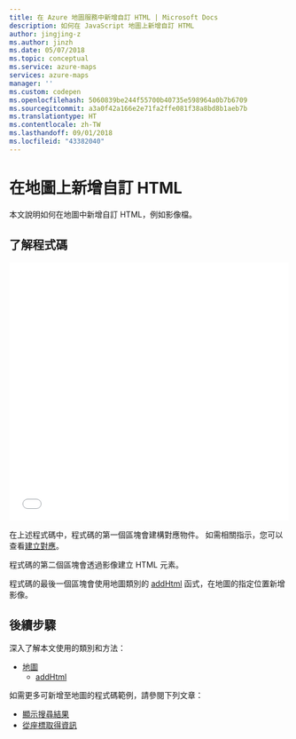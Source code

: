 ```yaml
---
title: 在 Azure 地圖服務中新增自訂 HTML | Microsoft Docs
description: 如何在 JavaScript 地圖上新增自訂 HTML
author: jingjing-z
ms.author: jinzh
ms.date: 05/07/2018
ms.topic: conceptual
ms.service: azure-maps
services: azure-maps
manager: ''
ms.custom: codepen
ms.openlocfilehash: 5060839be244f55700b40735e598964a0b7b6709
ms.sourcegitcommit: a3a0f42a166e2e71fa2ffe081f38a8bd8b1aeb7b
ms.translationtype: HT
ms.contentlocale: zh-TW
ms.lasthandoff: 09/01/2018
ms.locfileid: "43382040"
---
```

# <a name="add-custom-html-to-the-map"></a>在地圖上新增自訂 HTML

本文說明如何在地圖中新增自訂 HTML，例如影像檔。 

## <a name="understand-the-code"></a>了解程式碼

<iframe height='466' scrolling='no' title='在地圖上新增自訂 HTML - png' src='//codepen.io/azuremaps/embed/MVoeVw/?height=466&theme-id=0&default-tab=js,result&embed-version=2&editable=true' frameborder='no' allowtransparency='true' allowfullscreen='true' style='width: 100%;'>查看畫筆 <a href='https://codepen.io/azuremaps/pen/MVoeVw/'>在地圖上新增自訂 HTML - png</a>，發佈者：Azure 地圖服務 (<a href='https://codepen.io/azuremaps'>@azuremaps</a>)，發佈位置：<a href='https://codepen.io'>CodePen</a>。
</iframe>

在上述程式碼中，程式碼的第一個區塊會建構對應物件。 如需相關指示，您可以查看[建立對應](./map-create.md)。

程式碼的第二個區塊會透過影像建立 HTML 元素。

程式碼的最後一個區塊會使用地圖類別的 [addHtml](https://docs.microsoft.com/javascript/api/azure-maps-control/atlas.map?view=azure-iot-typescript-latest#addhtml) 函式，在地圖的指定位置新增影像。

## <a name="next-steps"></a>後續步驟

深入了解本文使用的類別和方法： 
* [地圖](https://docs.microsoft.com/javascript/api/azure-maps-control/atlas.map?view=azure-iot-typescript-latest)
    * [addHtml](https://docs.microsoft.com/javascript/api/azure-maps-control/atlas.map?view=azure-iot-typescript-latest#addhtml)
    
如需更多可新增至地圖的程式碼範例，請參閱下列文章： 
* [顯示搜尋結果](./map-search-location.md)
* [從座標取得資訊](./map-get-information-from-coordinate.md)

